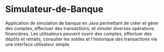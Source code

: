 # Simulateur-de-Banque
Application de simulation de banque en Java permettant de créer et gérer des comptes, effectuer des transactions, et simuler diverses opérations financières. Les utilisateurs peuvent ouvrir des comptes, effectuer des dépôts et retraits, consulter les soldes et l'historique des transactions via une interface utilisateur simple.

